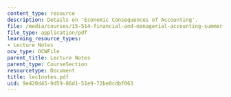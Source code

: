 ```yaml
---
content_type: resource
description: Details on 'Economic Consequences of Accounting'.
file: /media/courses/15-514-financial-and-managerial-accounting-summer-2003/9e420d459d5986d151e972be0cdbf063_lec1notes.pdf
file_type: application/pdf
learning_resource_types:
- Lecture Notes
ocw_type: OCWFile
parent_title: Lecture Notes
parent_type: CourseSection
resourcetype: Document
title: lec1notes.pdf
uid: 9e420d45-9d59-86d1-51e9-72be0cdbf063
---
```

